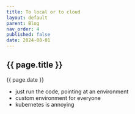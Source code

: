```yaml
---
title: To local or to cloud
layout: default
parent: Blog
nav_order: 4
published: false
date: 2024-08-01
---
```


<!-- Take home message: trying to run everything locally is hard -->

## {{ page.title }}

{{ page.date }}


- just run the code, pointing at an environment
- custom environment for everyone
- kubernetes is annoying
